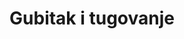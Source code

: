 ---
id: gubitak-i-tugovanje
title: "Gubitak i tugovanje"
desc: "Posvećeno gubicima, procesu tugovanja i zdravim načinima da se nosimo s njima."
---